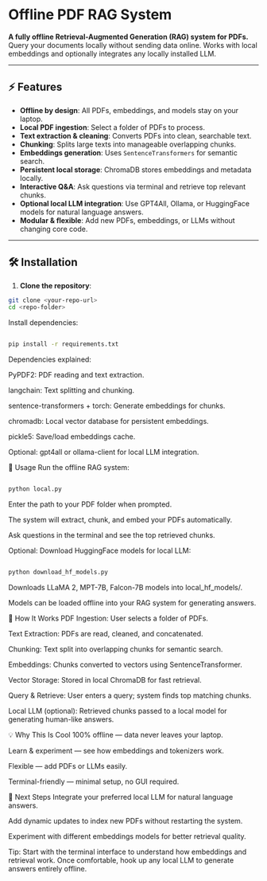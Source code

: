 # Offline PDF RAG System

**A fully offline Retrieval-Augmented Generation (RAG) system for PDFs.** Query your documents locally without sending data online. Works with local embeddings and optionally integrates any locally installed LLM.

---

## ⚡ Features

- **Offline by design**: All PDFs, embeddings, and models stay on your laptop.  
- **Local PDF ingestion**: Select a folder of PDFs to process.  
- **Text extraction & cleaning**: Converts PDFs into clean, searchable text.  
- **Chunking**: Splits large texts into manageable overlapping chunks.  
- **Embeddings generation**: Uses `SentenceTransformers` for semantic search.  
- **Persistent local storage**: ChromaDB stores embeddings and metadata locally.  
- **Interactive Q&A**: Ask questions via terminal and retrieve top relevant chunks.  
- **Optional local LLM integration**: Use GPT4All, Ollama, or HuggingFace models for natural language answers.  
- **Modular & flexible**: Add new PDFs, embeddings, or LLMs without changing core code.  

---

## 🛠 Installation

1. **Clone the repository**:

```bash
git clone <your-repo-url>
cd <repo-folder>
```
Install dependencies:

```bash

pip install -r requirements.txt
```
Dependencies explained:

PyPDF2: PDF reading and text extraction.

langchain: Text splitting and chunking.

sentence-transformers + torch: Generate embeddings for chunks.

chromadb: Local vector database for persistent embeddings.

pickle5: Save/load embeddings cache.

Optional: gpt4all or ollama-client for local LLM integration.

📂 Usage
Run the offline RAG system:
```bash

python local.py
```
Enter the path to your PDF folder when prompted.

The system will extract, chunk, and embed your PDFs automatically.

Ask questions in the terminal and see the top retrieved chunks.

Optional: Download HuggingFace models for local LLM:
```bash

python download_hf_models.py
```
Downloads LLaMA 2, MPT-7B, Falcon-7B models into local_hf_models/.

Models can be loaded offline into your RAG system for generating answers.

🧩 How It Works
PDF Ingestion: User selects a folder of PDFs.

Text Extraction: PDFs are read, cleaned, and concatenated.

Chunking: Text split into overlapping chunks for semantic search.

Embeddings: Chunks converted to vectors using SentenceTransformer.

Vector Storage: Stored in local ChromaDB for fast retrieval.

Query & Retrieve: User enters a query; system finds top matching chunks.

Local LLM (optional): Retrieved chunks passed to a local model for generating human-like answers.

💡 Why This Is Cool
100% offline — data never leaves your laptop.

Learn & experiment — see how embeddings and tokenizers work.

Flexible — add PDFs or LLMs easily.

Terminal-friendly — minimal setup, no GUI required.

🚀 Next Steps
Integrate your preferred local LLM for natural language answers.

Add dynamic updates to index new PDFs without restarting the system.

Experiment with different embeddings models for better retrieval quality.

Tip: Start with the terminal interface to understand how embeddings and retrieval work. Once comfortable, hook up any local LLM to generate answers entirely offline.
